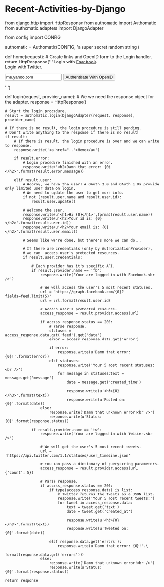 # Recent-Activities-by-Django
from django.http import HttpResponse
from authomatic import Authomatic
from authomatic.adapters import DjangoAdapter

from config import CONFIG

authomatic = Authomatic(CONFIG, 'a super secret random string')

def home(request):
    # Create links and OpenID form to the Login handler.
    return HttpResponse('''
        Login with <a href="login/fb">Facebook</a>.<br />
        Login with <a href="login/tw">Twitter</a>.<br />
        <form action="login/oi">
            <input type="text" name="id" value="me.yahoo.com" />
            <input type="submit" value="Authenticate With OpenID">
        </form>
    ''')

def login(request, provider_name):
    # We we need the response object for the adapter.
    response = HttpResponse()
    
    # Start the login procedure.
    result = authomatic.login(DjangoAdapter(request, response), provider_name)
     
    # If there is no result, the login procedure is still pending.
    # Don't write anything to the response if there is no result!
    if result:
        # If there is result, the login procedure is over and we can write to response.
        response.write('<a href="..">Home</a>')
        
        if result.error:
            # Login procedure finished with an error.
            response.write('<h2>Damn that error: {0}</h2>'.format(result.error.message))
        
        elif result.user:
            # Hooray, we have the user! # OAuth 2.0 and OAuth 1.0a provide only limited user data on login,
            # We need to update the user to get more info.
            if not (result.user.name and result.user.id):
                result.user.update()
            
            # Welcome the user.
            response.write(u'<h1>Hi {0}</h1>'.format(result.user.name))
            response.write(u'<h2>Your id is: {0}</h2>'.format(result.user.id))
            response.write(u'<h2>Your email is: {0}</h2>'.format(result.user.email))
            
            # Seems like we're done, but there's more we can do...
            
            # If there are credentials (only by AuthorizationProvider),
            # we can _access user's protected resources.
            if result.user.credentials:
                
                # Each provider has it's specific API.
                if result.provider.name == 'fb':
                    response.write('Your are logged in with Facebook.<br />')
                    
                    # We will access the user's 5 most recent statuses.
                    url = 'https://graph.facebook.com/{0}?fields=feed.limit(5)'
                    url = url.format(result.user.id)
                    
                    # Access user's protected resource.
                    access_response = result.provider.access(url)
                    
                    if access_response.status == 200:
                        # Parse response.
                        statuses = access_response.data.get('feed').get('data')
                        error = access_response.data.get('error')
                        
                        if error:
                            response.write(u'Damn that error: {0}!'.format(error))
                        elif statuses:
                            response.write('Your 5 most recent statuses:<br />')
                            for message in statuses:text = message.get('message')
                                date = message.get('created_time')
                                
                                response.write(u'<h3>{0}</h3>'.format(text))
                                response.write(u'Posted on: {0}'.format(date))
                    else:
                        response.write('Damn that unknown error!<br />')
                        response.write(u'Status: {0}'.format(response.status))
                    
                if result.provider.name == 'tw':
                    response.write('Your are logged in with Twitter.<br />')
                    
                    # We will get the user's 5 most recent tweets.
                    url = 'https://api.twitter.com/1.1/statuses/user_timeline.json'
                    
                    # You can pass a dictionary of querystring parameters.
                    access_response = result.provider.access(url, {'count': 5})
                                            
                    # Parse response.
                    if access_response.status == 200:
                        if type(access_response.data) is list:
                            # Twitter returns the tweets as a JSON list.
                            response.write('Your 5 most recent tweets:')
                            for tweet in access_response.data:
                                text = tweet.get('text')
                                date = tweet.get('created_at')
                                
                                response.write(u'<h3>{0}</h3>'.format(text))
                                response.write(u'Tweeted on: {0}'.format(date))
                                
                        elif response.data.get('errors'):
                            response.write(u'Damn that error: {0}!'.\
                                                format(response.data.get('errors')))
                    else:
                        response.write('Damn that unknown error!<br />')
                        response.write(u'Status: {0}'.format(response.status))
    
    return response
